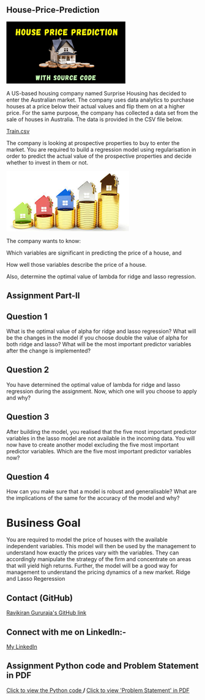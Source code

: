 
## House-Price-Prediction ##
<img src="https://github.com/Ravikiran-Gururaja/House_Price_Prediction/blob/main/house_price_prediction.png"> </img>

A US-based housing company named Surprise Housing has decided to enter the Australian market. The company uses data analytics to purchase houses at a price below their actual values and flip them on at a higher price. For the same purpose, the company has collected a data set from the sale of houses in Australia. The data is provided in the CSV file below.

<a href="https://github.com/Ravikiran-Gururaja/House_Price_Prediction/blob/main/train.csv">  Train.csv </a>

The company is looking at prospective properties to buy to enter the market. You are required to build a regression model using regularisation in order to predict the actual value of the prospective properties and decide whether to invest in them or not.


<img src="https://github.com/Ravikiran-Gururaja/House_Price_Prediction/blob/main/houseprice.jpg"> </img>

The company wants to know:

Which variables are significant in predicting the price of a house, and

How well those variables describe the price of a house.

Also, determine the optimal value of lambda for ridge and lasso regression.

## Assignment Part-II ##
## Question 1 ##
What is the optimal value of alpha for ridge and lasso regression? What will be the changes in the model if you choose double the value of alpha for both ridge and lasso? What will be the most important predictor variables after the change is implemented?

## Question 2 ##
You have determined the optimal value of lambda for ridge and lasso regression during the assignment. Now, which one will you choose to apply and why?

## Question 3 ##
After building the model, you realised that the five most important predictor variables in the lasso model are not available in the incoming data. You will now have to create another model excluding the five most important predictor variables. Which are the five most important predictor variables now?

## Question 4 ##
How can you make sure that a model is robust and generalisable? What are the implications of the same for the accuracy of the model and why?

# Business Goal #

You are required to model the price of houses with the available independent variables. This model will then be used by the management to understand how exactly the prices vary with the variables. They can accordingly manipulate the strategy of the firm and concentrate on areas that will yield high returns. Further, the model will be a good way for management to understand the pricing dynamics of a new market. Ridge and Lasso Regeression

## Contact (GitHub)
<a href="https://github.com/Ravikiran-Gururaja"> Ravikiran Gururaja's GitHub link </a>


## Connect with me on LinkedIn:-
<a href="https://www.linkedin.com/in/g-ravikiran-650926274//">  My LinkedIn  </a>

## Assignment Python code and Problem Statement in PDF
<a href= "https://github.com/Ravikiran-Gururaja/House_Price_Prediction/blob/main/Advanced%20Regression%20-%20House%20Price%20Prediction.ipynb"> Click to view the Python code </a>   <b> / </b> <a href="https://github.com/Ravikiran-Gururaja/House_Price_Prediction/blob/main/Problem%20Statement.pdf">  Click to view 'Problem Statement' in PDF </a>

